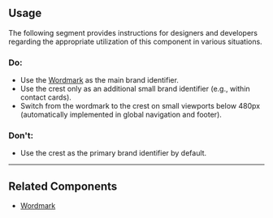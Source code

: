 <ComponentHeading name="Crest"></ComponentHeading>

<TableOfContents></TableOfContents>

## Usage

The following segment provides instructions for designers and developers regarding the appropriate utilization of this
component in various situations.

### Do:

- Use the [Wordmark](components/wordmark) as the main brand identifier.
- Use the crest only as an additional small brand identifier (e.g., within contact cards).
- Switch from the wordmark to the crest on small viewports below 480px (automatically implemented in global navigation
  and footer).

### Don't:

- Use the crest as the primary brand identifier by default.

---

## Related Components

- [Wordmark](components/wordmark)
